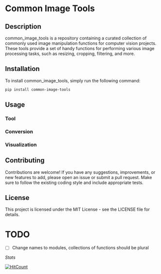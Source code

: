 # Common Image Tools

## Description

common_image_tools is a repository containing a curated collection of commonly used image manipulation functions for
computer vision projects. These tools provide a set of handy functions for performing various image processing tasks,
such as resizing, cropping, filtering, and more.

## Installation

To install common_image_tools, simply run the following command:

```bash
pip install common-image-tools
```

## Usage

### Tool

### Conversion

### Visualization

## Contributing

Contributions are welcome! If you have any suggestions, improvements, or new features to add, please open an issue or
submit a pull request. Make sure to follow the existing coding style and include appropriate tests.

## License

This project is licensed under the MIT License - see the LICENSE file for details.

# TODO

- [ ] Change names to modules, collections of functions should be plural

_Stats_

[![HitCount](https://hits.dwyl.com/lanzani/common-image-tools.svg?style=flat-square)](http://hits.dwyl.com/lanzani/common-image-tools)
